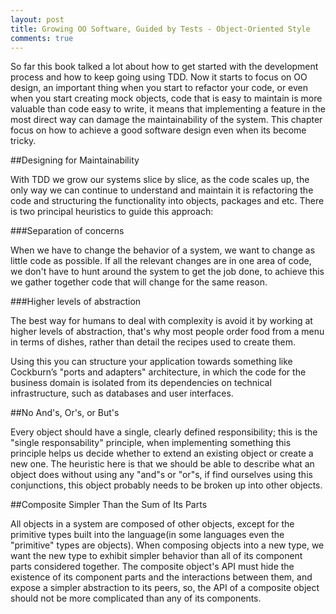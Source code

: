 ```yaml
---
layout: post
title: Growing OO Software, Guided by Tests - Object-Oriented Style
comments: true
---
```


So far this book talked a lot about how to get started with the development process and how to keep going using TDD. Now it starts to focus on OO design, an important thing when you start to refactor your code, or even when you start creating mock objects, code that is easy to maintain is more valuable than code easy to write, it means that implementing a feature in the most direct way can damage the maintainability of the system. This chapter focus on how to achieve a good software design even when its become tricky.

##Designing for Maintainability

With TDD we grow our systems slice by slice, as the code scales up, the only way we can continue to understand and maintain it is refactoring the code and structuring the functionality into objects, packages and etc. There is two principal heuristics to guide this approach:

###Separation of concerns

When we have to change the behavior of a system, we want to change as little code as possible. If all the relevant changes are in one area of code, we don't have to hunt around the system to get the job done, to achieve this we gather together code that will change for the same reason.

###Higher levels of abstraction

The best way for humans to deal with complexity is avoid it by working at higher levels of abstraction, that's why most people order food from a menu in terms of dishes, rather than detail the recipes used to create them.

Using this you can structure your application towards something like Cockburn’s "ports and adapters" architecture, in which the code for the business domain is isolated from its dependencies on technical infrastructure, such as databases and user interfaces.

##No And's, Or's, or But's

Every object should have a single, clearly defined responsibility; this is the "single responsability" principle, when implementing something this principle helps us decide whether to extend an existing object or create a new one. The heuristic here is that we should be able to describe what an object does without using any "and"s or "or"s, if find ourselves using this conjunctions, this object probably needs to be broken up into other objects.

##Composite Simpler Than the Sum of Its Parts

All objects in a system are composed of other objects, except for the primitive types built into the language(in some languages even the "primitive" types are objects). When composing objects into a new type, we want the new type to exhibit simpler behavior than all of its component parts considered together. The composite object's API must hide the existence of its component parts and the interactions between them, and expose a simpler abstraction to its peers, so, the API of a composite object should not be more complicated than any of its components.

